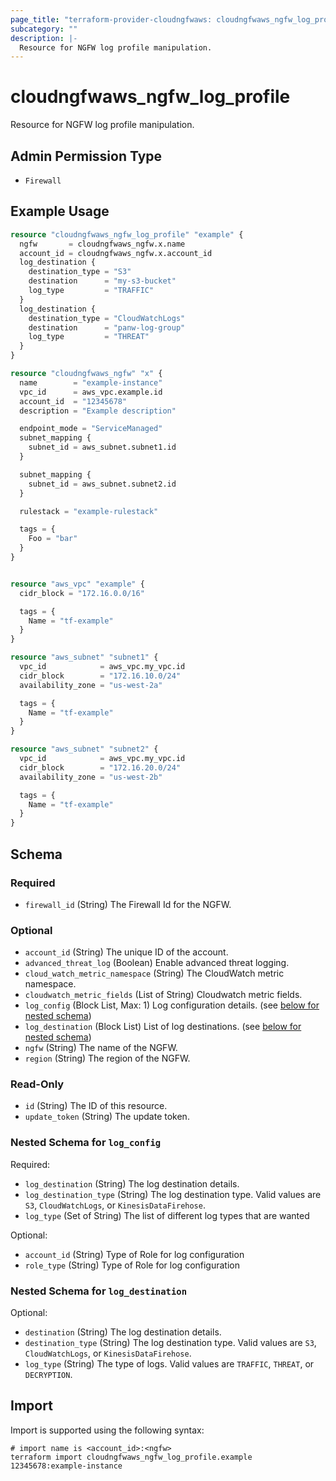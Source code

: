 ```yaml
---
page_title: "terraform-provider-cloudngfwaws: cloudngfwaws_ngfw_log_profile Resource"
subcategory: ""
description: |-
  Resource for NGFW log profile manipulation.
---
```


# cloudngfwaws_ngfw_log_profile

Resource for NGFW log profile manipulation.


## Admin Permission Type

* `Firewall`


## Example Usage

```terraform
resource "cloudngfwaws_ngfw_log_profile" "example" {
  ngfw       = cloudngfwaws_ngfw.x.name
  account_id = cloudngfwaws_ngfw.x.account_id
  log_destination {
    destination_type = "S3"
    destination      = "my-s3-bucket"
    log_type         = "TRAFFIC"
  }
  log_destination {
    destination_type = "CloudWatchLogs"
    destination      = "panw-log-group"
    log_type         = "THREAT"
  }
}

resource "cloudngfwaws_ngfw" "x" {
  name        = "example-instance"
  vpc_id      = aws_vpc.example.id
  account_id  = "12345678"
  description = "Example description"

  endpoint_mode = "ServiceManaged"
  subnet_mapping {
    subnet_id = aws_subnet.subnet1.id
  }

  subnet_mapping {
    subnet_id = aws_subnet.subnet2.id
  }

  rulestack = "example-rulestack"

  tags = {
    Foo = "bar"
  }
}


resource "aws_vpc" "example" {
  cidr_block = "172.16.0.0/16"

  tags = {
    Name = "tf-example"
  }
}

resource "aws_subnet" "subnet1" {
  vpc_id            = aws_vpc.my_vpc.id
  cidr_block        = "172.16.10.0/24"
  availability_zone = "us-west-2a"

  tags = {
    Name = "tf-example"
  }
}

resource "aws_subnet" "subnet2" {
  vpc_id            = aws_vpc.my_vpc.id
  cidr_block        = "172.16.20.0/24"
  availability_zone = "us-west-2b"

  tags = {
    Name = "tf-example"
  }
}
```


<!-- schema generated by tfplugindocs -->
## Schema

### Required

- `firewall_id` (String) The Firewall Id for the NGFW.

### Optional

- `account_id` (String) The unique ID of the account.
- `advanced_threat_log` (Boolean) Enable advanced threat logging.
- `cloud_watch_metric_namespace` (String) The CloudWatch metric namespace.
- `cloudwatch_metric_fields` (List of String) Cloudwatch metric fields.
- `log_config` (Block List, Max: 1) Log configuration details. (see [below for nested schema](#nestedblock--log_config))
- `log_destination` (Block List) List of log destinations. (see [below for nested schema](#nestedblock--log_destination))
- `ngfw` (String) The name of the NGFW.
- `region` (String) The region of the NGFW.

### Read-Only

- `id` (String) The ID of this resource.
- `update_token` (String) The update token.

<a id="nestedblock--log_config"></a>
### Nested Schema for `log_config`

Required:

- `log_destination` (String) The log destination details.
- `log_destination_type` (String) The log destination type. Valid values are `S3`, `CloudWatchLogs`, or `KinesisDataFirehose`.
- `log_type` (Set of String) The list of different log types that are wanted

Optional:

- `account_id` (String) Type of Role for log configuration
- `role_type` (String) Type of Role for log configuration


<a id="nestedblock--log_destination"></a>
### Nested Schema for `log_destination`

Optional:

- `destination` (String) The log destination details.
- `destination_type` (String) The log destination type. Valid values are `S3`, `CloudWatchLogs`, or `KinesisDataFirehose`.
- `log_type` (String) The type of logs. Valid values are `TRAFFIC`, `THREAT`, or `DECRYPTION`.


## Import

Import is supported using the following syntax:

```shell
# import name is <account_id>:<ngfw>
terraform import cloudngfwaws_ngfw_log_profile.example 12345678:example-instance
```

